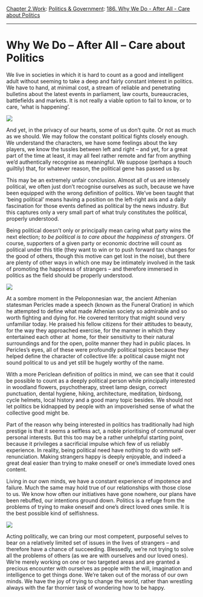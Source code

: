 [Chapter 2.Work](https://www.theschooloflife.com/thebookoflife/category/work/): [Politics & Government](https://www.theschooloflife.com/thebookoflife/category/work/politics-government/): [186. Why We Do - After All - Care about Politics](https://www.theschooloflife.com/thebookoflife/why-we-do-after-all-care-about-politics/)

* * *

# Why We Do – After All – Care about Politics

We live in societies in which it is hard to count as a good and intelligent adult without seeming to take a deep and fairly constant interest in politics. We have to hand, at minimal cost, a stream of reliable and penetrating bulletins about the latest events in parliament, law courts, bureaucracies, battlefields and markets. It is not really a viable option to fail to know, or to care, ‘what is happening’.

![](https://upload.wikimedia.org/wikipedia/en/3/3c/BBC_News_(UK)_channel,_new_look_19_March_2013.jpg)

And yet, in the privacy of our hearts, some of us don’t quite. Or not as much as we should. We may follow the constant political fights closely enough. We understand the characters, we have some feelings about the key players, we know the tussles between left and right – and yet, for a great part of the time at least, it may all feel rather remote and far from anything we’d authentically recognise as meaningful. We suppose (perhaps a touch guiltily) that, for whatever reason, the political gene has passed us by.

This may be an extremely unfair conclusion. Almost all of us are intensely political, we often just don’t recognise ourselves as such, because we have been equipped with the wrong definition of politics. We’ve been taught that ‘being political’ means having a position on the left-right axis and a daily fascination for those events defined as political by the news industry. But this captures only a very small part of what truly constitutes the political, properly understood.

Being political doesn’t only or principally mean caring what party wins the next election; _to be political is to care about the happiness of strangers_. Of course, supporters of a given party or economic doctrine will count as political under this title (they want to win or to push forward tax changes for the good of others, though this motive can get lost in the noise), but there are plenty of other ways in which one may be intimately involved in the task of promoting the happiness of strangers – and therefore immersed in politics as the field should be properly understood.

**![](https://gerryco23.files.wordpress.com/2011/07/john-nash-the-cornfield.jpg?w=640&h=569)**

At a sombre moment in the Peloponnesian war, the ancient Athenian statesman Pericles made a speech (known as the Funeral Oration) in which he attempted to define what made Athenian society so admirable and so worth fighting and dying for. He covered territory that might sound very unfamiliar today. He praised his fellow citizens for their attitudes to beauty, for the way they approached exercise, for the manner in which they entertained each other at &nbsp;home, for their sensitivity to their natural surroundings and for the open, polite manner they had in public places. In Pericles’s eyes, all of these were profoundly political topics because they helped define the character of collective life: a political cause might not sound political to us and yet still be hugely worthy of the name. &nbsp;

With a more Periclean definition of politics in mind, we can see that it could be possible to count as a deeply political person while principally&nbsp;interested in woodland flowers, psychotherapy, street lamp design, correct punctuation, dental hygiene, hiking, architecture, meditation, birdsong, cycle helmets, local history and a good many topic besides. We should not let politics be kidnapped by people with an impoverished sense of what the collective good might be.

Part of the reason why being interested in politics has traditionally had high prestige is that it seems a selfless act, a noble prioritising of communal over personal interests. But this too may be a rather unhelpful starting point, because it privileges a sacrificial impulse which few of us reliably experience. In reality, being political need have nothing to do with self-renunciation. Making strangers happy is deeply enjoyable, and indeed a great deal easier than trying to make oneself or one’s immediate loved ones content.

Living in our own minds, we have a constant experience of impotence and failure. Much the same may hold true of our relationships with those close to us. We know how often our initiatives have gone nowhere, our plans have been rebuffed, our intentions ground down. Politics is a refuge from the problems of trying to make oneself and one’s direct loved ones smile. It is the best possible kind of selfishness.

**![](http://i.dailymail.co.uk/i/pix/2009/01/15/article-1116602-030EFF8D000005DC-57_468x414.jpg)**

Acting politically, we can bring our most competent, purposeful selves to bear on a relatively limited set of issues in the lives of strangers – and therefore have a chance of succeeding. Blessedly, we’re not trying to solve all the problems of others (as we are with ourselves and our loved ones). We’re merely working on one or two targeted areas and are granted a precious encounter with ourselves as people with the will, imagination and intelligence to get things done. We’re taken out of the morass of our own minds.&nbsp;We have the joy of trying to change the world, rather than wrestling always with the far thornier task of wondering&nbsp;how to be happy.
